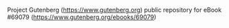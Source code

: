 Project Gutenberg (https://www.gutenberg.org) public repository for
eBook #69079 (https://www.gutenberg.org/ebooks/69079)
